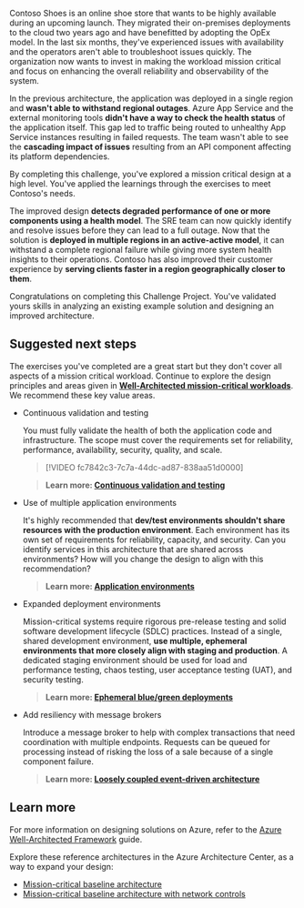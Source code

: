 Contoso Shoes is an online shoe store that wants to be highly available during an upcoming launch. They migrated their on-premises deployments to the cloud two years ago and have benefitted by adopting the OpEx model. In the last six months, they've experienced issues with availability and the operators aren't able to troubleshoot issues quickly. The organization now wants to invest in making the workload mission critical and focus on enhancing the overall reliability and observability of the system. 

In the previous architecture, the application was deployed in a single region and **wasn't able to withstand regional outages**. Azure App Service and the external monitoring tools **didn't have a way to check the health status** of the application itself. This gap led to traffic being routed to unhealthy App Service instances resulting in failed requests. The team wasn't able to see the **cascading impact of issues** resulting from an API component affecting its platform dependencies.

By completing this challenge, you've explored a mission critical design at a high level. You've applied the learnings through the exercises to meet Contoso's needs. 

The improved design **detects degraded performance of one or more components using a health model**. The SRE team can now quickly identify and resolve issues before they can lead to a full outage. Now that the solution is **deployed in multiple regions in an active-active model**, it can withstand a complete regional failure while giving more system health insights to their operations. Contoso has also improved their customer experience by **serving clients faster in a region geographically closer to them**.

Congratulations on completing this Challenge Project. You've validated yours skills in analyzing an existing example solution and designing an improved architecture.

## Suggested next steps

The exercises you've completed are a great start but they don't cover all aspects of a mission critical workload. Continue to explore the design principles and areas given in [**Well-Architected mission-critical workloads**](/azure/architecture/framework/mission-critical/mission-critical-overview). We recommend these key value areas.

- Continuous validation and testing 

    You must fully validate the health of both the application code and infrastructure. The scope must cover the requirements set for reliability, performance, availability, security, quality, and scale. 

    > [!VIDEO fc7842c3-7c7a-44dc-ad87-838aa51d0000]

    > **Learn more: [Continuous validation and testing](/azure/architecture/framework/mission-critical/mission-critical-deployment-testing#continuous-validation-and-testing)**

- Use of multiple application environments

    It's highly recommended that **dev/test environments shouldn't share resources with the production environment**. Each environment has its own set of requirements for reliability, capacity, and security. Can you identify services in this architecture that are shared across environments? How will you change the design to align with this recommendation?

    > **Learn more: [Application environments](/azure/architecture/framework/mission-critical/mission-critical-deployment-testing#application-environments)**

- Expanded deployment environments

    Mission-critical systems require rigorous pre-release testing and solid software development lifecycle (SDLC) practices. Instead of a single, shared development environment, **use multiple, ephemeral environments that more closely align with staging and production**. A dedicated staging environment should be used for load and performance testing, chaos testing, user acceptance testing (UAT), and security testing.

    > **Learn more: [Ephemeral blue/green deployments](/azure/architecture/framework/mission-critical/mission-critical-deployment-testing#ephemeral-bluegreen-deployments)**


- Add resiliency with message brokers

    Introduce a message broker to help with complex transactions that need coordination with multiple endpoints. Requests can be queued for processing instead of risking the loss of a sale because of a single component failure.

    > **Learn more: [Loosely coupled event-driven architecture](/azure/architecture/framework/mission-critical/mission-critical-application-design#loosely-coupled-event-driven-architecture)**

## Learn more

For more information on designing solutions on Azure, refer to the [Azure Well-Architected Framework](/azure/architecture/framework) guide.

Explore these reference architectures in the Azure Architecture Center, as a way to expand your design:

- [Mission-critical baseline architecture](/azure/architecture/reference-architectures/containers/aks-mission-critical/mission-critical-intro)
- [Mission-critical baseline architecture with network controls](/azure/architecture/reference-architectures/containers/aks-mission-critical/mission-critical-network-architecture)